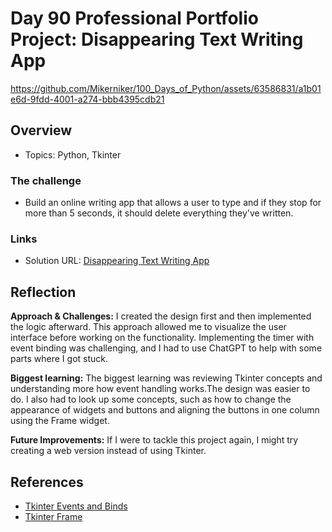 # Day 90 Professional Portfolio Project: Disappearing Text Writing App



https://github.com/Mikerniker/100_Days_of_Python/assets/63586831/a1b01e6d-9fdd-4001-a274-bbb4395cdb21



## Overview

- Topics: Python, Tkinter

### The challenge

- Build an online writing app that allows a user to type and if they stop for more than 5 seconds, it should delete everything they've written.

### Links

- Solution URL: [Disappearing Text Writing App](https://github.com/Mikerniker/100_Days_of_Python/tree/main/Day90)

## Reflection
**Approach & Challenges:** 
I created the design first and then implemented the logic afterward. This approach allowed me to visualize the user interface before working on the functionality. Implementing the timer with event binding was challenging, and I had to use ChatGPT to help with some parts where I got stuck.

**Biggest learning:**
The biggest learning was reviewing Tkinter concepts and understanding more how event handling works.The design was easier to do. I also had to look up some concepts, such as how to change the appearance of widgets and buttons and aligning the buttons in one column using the Frame widget. 

**Future Improvements:**
If I were to tackle this project again, I might try creating a web version instead of using Tkinter. 

## References
- [Tkinter Events and Binds](https://python-course.eu/tkinter/events-and-binds-in-tkinter.php)
- [Tkinter Frame](https://stackoverflow.com/questions/38153754/can-you-fit-multiple-buttons-in-one-grid-cell-in-tkinter)
